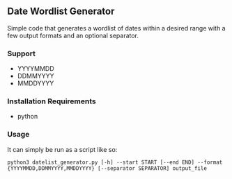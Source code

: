 ## Date Wordlist Generator
Simple code that generates a wordlist of dates within a desired range with a few output formats and an optional separator.

### Support
- YYYYMMDD
- DDMMYYYY
- MMDDYYYY
 
### Installation Requirements
- python

### Usage
It can simply be run as a script like so:

```
python3 datelist_generator.py [-h] --start START [--end END] --format {YYYYMMDD,DDMMYYYY,MMDDYYYY} [--separator SEPARATOR] output_file
```

